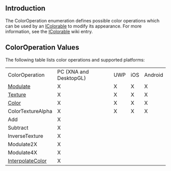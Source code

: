 ## Introduction

The ColorOperation enumeration defines possible color operations which can be used by an [IColorable](/frb/docs/index.php?title=FlatRedBall.Graphics.IColorable "FlatRedBall.Graphics.IColorable") to modify its appearance. For more information, see the [IColorable](/frb/docs/index.php?title=FlatRedBall.Graphics.IColorable "FlatRedBall.Graphics.IColorable") wiki entry.

## ColorOperation Values

The following table lists color operations and supported platforms:

|                                                                                                                                                           |                        |     |     |         |
|-----------------------------------------------------------------------------------------------------------------------------------------------------------|------------------------|-----|-----|---------|
| ColorOperation                                                                                                                                            | PC (XNA and DesktopGL) | UWP | iOS | Android |
| [Modulate](/frb/docs/index.php?title=FlatRedBall.Graphics.ColorOperation.Modulate "FlatRedBall.Graphics.ColorOperation.Modulate")                         | X                      | X   | X   | X       |
| [Texture](/documentation/api/flatredball/graphics/coloroperation/texture.md)                                                                              | X                      | X   | X   | X       |
| [Color](/frb/docs/index.php?title=FlatRedBall.Graphics.ColorOperation.Color "FlatRedBall.Graphics.ColorOperation.Color")                                  | X                      | X   | X   | X       |
| ColorTextureAlpha                                                                                                                                         | X                      | X   | X   | X       |
| Add                                                                                                                                                       | X                      |     |     |         |
| Subtract                                                                                                                                                  | X                      |     |     |         |
| InverseTexture                                                                                                                                            | X                      |     |     |         |
| Modulate2X                                                                                                                                                | X                      |     |     |         |
| Modulate4X                                                                                                                                                | X                      |     |     |         |
| [InterpolateColor](/frb/docs/index.php?title=FlatRedBall.Graphics.ColorOperation.InterpolateColor "FlatRedBall.Graphics.ColorOperation.InterpolateColor") | X                      |     |     |         |

 
